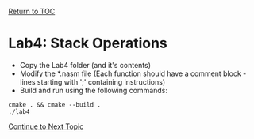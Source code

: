 <a href="https://github.com/CyberTrainingUSAF/06-Debugging-Assembly/blob/master/00-Table-of-Contents.md" rel="Return to TOC"> Return to TOC </a>

# Lab4: Stack Operations

* Copy the Lab4 folder (and it's contents)
* Modify the *.nasm file (Each function should have a comment block - lines starting with ';' containing instructions)
* Build and run using the following commands:

```
cmake . && cmake --build .
./lab4
```

<a href="https://github.com/CyberTrainingUSAF/06-Debugging-Assembly/blob/master/03_ASM_Basic_Operations/03_negative_bitwise.md" rel="Continue to Next Topic"> Continue to Next Topic </a>

